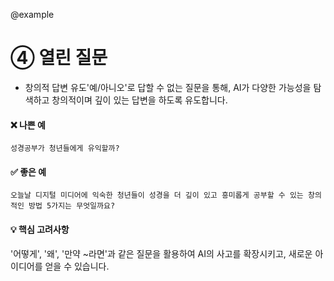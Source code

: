 @example

# ④ 열린 질문

- 창의적 답변 유도'예/아니오'로 답할 수 없는 질문을 통해,
  AI가 다양한 가능성을 탐색하고 창의적이며 깊이 있는 답변을 하도록 유도합니다.

#### ❌ 나쁜 예

```
성경공부가 청년들에게 유익할까?
```

#### ✅ 좋은 예

```
오늘날 디지털 미디어에 익숙한 청년들이 성경을 더 깊이 있고 흥미롭게 공부할 수 있는 창의적인 방법 5가지는 무엇일까요?
```

#### 💡 핵심 고려사항

'어떻게', '왜', '만약 ~라면'과 같은 질문을 활용하여 AI의 사고를 확장시키고, 새로운 아이디어를 얻을 수 있습니다.
